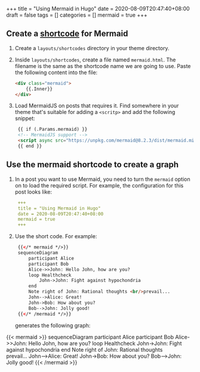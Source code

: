 +++
title = "Using Mermaid in Hugo"
date = 2020-08-09T20:47:40+08:00
draft = false
tags = []
categories = []
mermaid = true
+++

## Create a [shortcode](https://gohugo.io/content-management/shortcodes/) for Mermaid

1. Create a `layouts/shortcodes` directory in your theme directory. 
1. Inside `layouts/shortcodes`, create a file named `mermaid.html`. The filename is the same as the shortcode name we are going to use. Paste the following content into the file:
    ```html
    <div class="mermaid">
        {{.Inner}}
    </div>
    ```

1. Load MermaidJS on posts that requires it. Find somewhere in your theme that's suitable for adding a `<scritp>` and add the following snippet:

   ```html
    {{ if (.Params.mermaid) }}
    <!-- MermaidJS support -->
    <script async src="https://unpkg.com/mermaid@8.2.3/dist/mermaid.min.js"></script>
    {{ end }}
   ```
## Use the mermaid shortcode to create a graph
1. In a post you want to use Mermaid, you need to turn the `mermaid` option on to load the required script. For example, the configuration for this post looks like:
   ```yaml
    +++
    title = "Using Mermaid in Hugo"
    date = 2020-08-09T20:47:40+08:00
    mermaid = true
    +++
   ```
1. Use the short code.
   For example:

   ```html
    {{</* mermaid */>}}
    sequenceDiagram
        participant Alice
        participant Bob
        Alice->>John: Hello John, how are you?
        loop Healthcheck
            John->John: Fight against hypochondria
        end
        Note right of John: Rational thoughts <br/>prevail...
        John-->Alice: Great!
        John->Bob: How about you?
        Bob-->John: Jolly good!
    {{</* /mermaid */>}}
   ```

   generates the following graph:

{{< mermaid >}}
sequenceDiagram
    participant Alice
    participant Bob
    Alice->>John: Hello John, how are you?
    loop Healthcheck
        John->John: Fight against hypochondria
    end
    Note right of John: Rational thoughts <br/>prevail...
    John-->Alice: Great!
    John->Bob: How about you?
    Bob-->John: Jolly good!
{{< /mermaid >}}